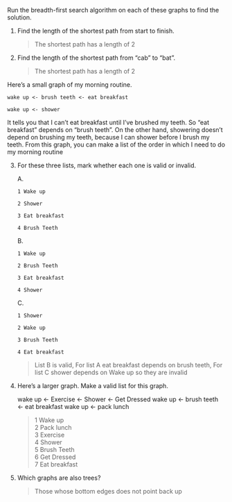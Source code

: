 Run the breadth-first search algorithm on each of these graphs to find the solution.

1. Find the length of the shortest path from start to finish.

    > The shortest path has a length of 2

2.  Find the length of the shortest path from “cab” to “bat”.

    > The shortest path has a length of 2

Here’s a small graph of my morning routine.

    wake up <- brush teeth <- eat breakfast

    wake up <- shower

It tells you that I can’t eat breakfast until I’ve brushed my teeth. So “eat breakfast” depends on “brush teeth”. On the other hand, showering doesn’t depend on brushing my teeth,
because I can shower before I brush my teeth. From this graph, you can make a list of the order in which I need to do my morning routine

3. For these three lists, mark whether each one is valid or invalid.

    A. 

       1 Wake up

       2 Shower

       3 Eat breakfast

       4 Brush Teeth

    B.

       1 Wake up

       2 Brush Teeth

       3 Eat breakfast

       4 Shower

    C.

       1 Shower

       2 Wake up

       3 Brush Teeth

       4 Eat breakfast

    > List B is valid, For list A  eat breakfast depends on brush teeth, For list C shower depends on Wake up so they are invalid

4. Here’s a larger graph. Make a valid list for this graph.

    wake up <- Exercise <- Shower <- Get Dressed
    wake up <- brush teeth <- eat breakfast
    wake up <- pack lunch

    > 1 Wake up\
      2 Pack lunch\
      3 Exercise\
      4 Shower\
      5 Brush Teeth\
      6 Get Dressed\
      7 Eat breakfast

5. Which graphs are also trees?

    > Those whose bottom edges does not point back up